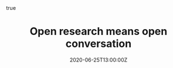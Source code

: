 ---
abstract: 
address:
  city: ""
  country: ""
  postcode: ""
  region: ""
  street: ""
all_day: false
authors: 
- admin
date: "2020-06-25T13:00:00Z"
date_end: "2020-06-25T14:30:00Z"
event: York Open Research Launch Event
event_url: https://www.eventbrite.co.uk/e/york-open-research-online-tickets-105508713402 
featured: false
image:
  caption: 'Image credit: []())'
  focal_point: Right
location: Online
math: true
projects:
publishDate: "2017-01-01T00:00:00Z"
slides: 
summary: Talk at the University of York launch event for York Open Research.
tags:
- Open science
- Reproducibility
title: Open research means open conversation
url_code: ""
url_pdf: ""
url_slides: ""
url_video: ""
url_dataset: 
---